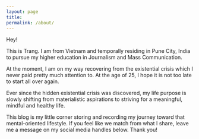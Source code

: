 ```yaml
---
layout: page
title:
permalink: /about/
---
```


Hey!

This is Trang. I am from Vietnam and temporally residing in Pune City, India to pursue my higher education in Journalism and Mass Communication.

At the moment, I am on my way recovering from the existential crisis which I never paid pretty much attention to. At the age of 25, I hope it is not too late to start all over again.

Ever since the hidden existential crisis was discovered, my life purpose is slowly shifting from materialistic aspirations to striving for a meaningful, mindful and healthy life.

This blog is my little corner storing and recording my journey toward that mental-oriented lifestyle. If you feel like we match from what I share, leave me a message on my social media handles below. Thank you!
